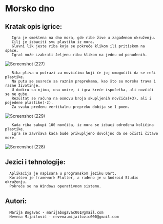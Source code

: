# Morsko dno


## Kratak opis igrice:
       Igra je smeštena na dno mora, gde ribe žive u zagađenom okruženju.
       Cilj je izbaciti svu plastiku iz mora.
       Glavni lik jeste riba koja se pokreće klikom ili pritiskom na space.
       Igrač može izabrati željenu ribu klikom na jednu od ponuđenih.
       
![Screenshot (227)](https://user-images.githubusercontent.com/101042225/166987443-10580dca-5bca-49f8-9dd6-d89bcf8764ed.png)

       Riba pliva u potrazi za novčićima koji će joj omogućiti da se reši plastike.
       Na putu se susreće sa raznim preprekama, kao što su morska trava i razne životinje.
       U dodiru sa njima, ona umire, i igra kreće ispočetka, ali novčići se ne gube.
       Rezultat se računa na osnovu broja skupljenih novčića(+3), ali i pojedene plastike(-2).
       Za svaku pređenu vertikalnu prepreku dobija se 1 poen.
       
![Screenshot (229)](https://user-images.githubusercontent.com/101042225/166987594-2e49901c-6f21-44a8-bde1-a1877c96021a.png)

       Kada riba sakupi 100 novčića, iz mora se izbaci određena količina plastike.
       Igra se završava kada bude prikupljeno dovoljno da se očisti čitavo more.

![Screenshot (228)](https://user-images.githubusercontent.com/101042225/166987566-86a3a81b-0982-4bed-915e-00f6ae156a68.png)


## Jezici i tehnologije:
      Aplikacija je napisana u programskom jeziku Dart. 
      Korišćen je framework Flutter, a rađeno je u Android Studio okruženju.
      Pokreće se na Windows operativnom sistemu.
      
## Autori:
      Marija Bogavac - marijabogavac001@gmail.com
      Nevena Mijailović - nevena.mijailovic000@gmail.com
